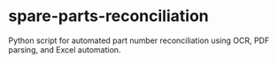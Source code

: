 # spare-parts-reconciliation
Python script for automated part number reconciliation using OCR, PDF parsing, and Excel automation.
